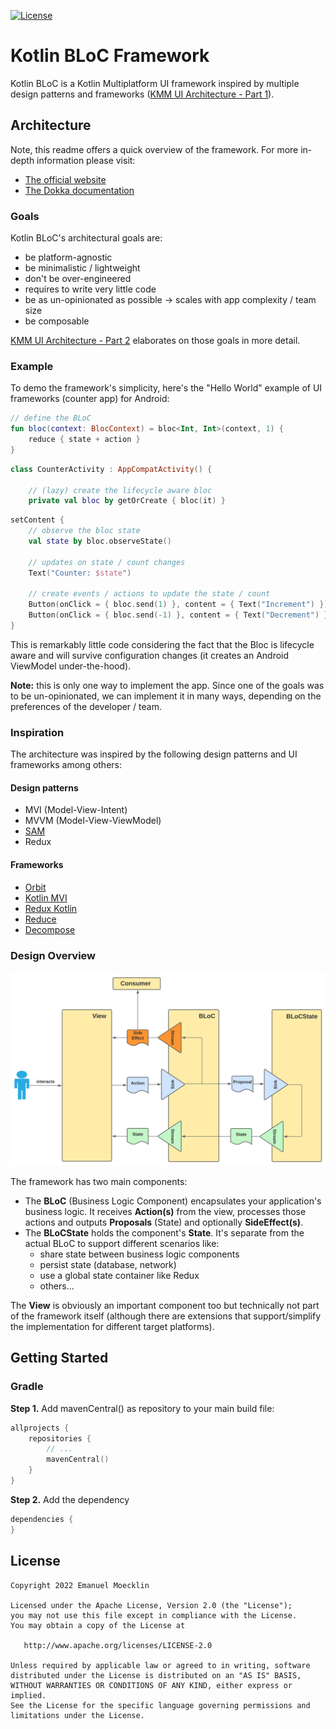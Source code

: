 [![License](https://img.shields.io/badge/License-Apache%202.0-blue.svg)](http://www.apache.org/licenses/LICENSE-2.0)

# Kotlin BLoC Framework

Kotlin BLoC is a Kotlin Multiplatform UI framework inspired by multiple design patterns and frameworks ([KMM UI Architecture - Part 1](https://medium.com/p/6362e14ee52a)).

## Architecture

Note, this readme offers a quick overview of the framework. For more in-depth information please visit:
- [The official website](https://1gravity.github.io/Kotlin-Bloc)
- [The Dokka documentation](https://rawcdn.githack.com/1gravity/Kotlin-Bloc/e6798e8e3a6751d126a9357231ad90830e47f6c3/docs/dokka/index.html)

### Goals
Kotlin BLoC's architectural goals are:
- be platform-agnostic
- be minimalistic / lightweight
- don't be over-engineered
- requires to write very little code
- be as un-opinionated as possible -> scales with app complexity / team size
- be composable

[KMM UI Architecture - Part 2](https://medium.com/p/e52b84aeb94d) elaborates on those goals in more detail.

### Example
To demo the framework's simplicity, here's the "Hello World" example of UI frameworks (counter app) for Android:
```kotlin
// define the BLoC
fun bloc(context: BlocContext) = bloc<Int, Int>(context, 1) {
    reduce { state + action }
}
```
```kotlin
class CounterActivity : AppCompatActivity() {

    // (lazy) create the lifecycle aware bloc
    private val bloc by getOrCreate { bloc(it) }
```
```kotlin
setContent {
    // observe the bloc state
    val state by bloc.observeState()

    // updates on state / count changes
    Text("Counter: $state")

    // create events / actions to update the state / count
    Button(onClick = { bloc.send(1) }, content = { Text("Increment") })
    Button(onClick = { bloc.send(-1) }, content = { Text("Decrement") })
}
```
This is remarkably little code considering the fact that the Bloc is lifecycle aware and will survive configuration changes
(it creates an Android ViewModel under-the-hood).

**Note:** this is only one way to implement the app. Since one of the goals was to be un-opinionated, we can implement it in many ways, depending on the preferences of the developer / team.  

### Inspiration
The architecture was inspired by the following design patterns and UI frameworks among others:

#### Design patterns
- MVI (Model-View-Intent)
- MVVM (Model-View-ViewModel)
- [SAM](https://sam.js.org)
- Redux

#### Frameworks
- [Orbit](https://orbit-mvi.org)
- [Kotlin MVI](https://arkivanov.github.io/MVIKotlin)
- [Redux Kotlin](https://reduxkotlin.org)
- [Reduce](https://github.com/genaku/Reduce)
- [Decompose](https://arkivanov.github.io/Decompose/)

### Design Overview

<img alt="BLoC Architecture - Overview" src="./docs/BLoC Architecture - BLoC Overview.svg" width="625" />

The framework has two main components:
- The **BLoC** (Business Logic Component) encapsulates your application's business logic. It receives **Action(s)** from the view, processes those actions and outputs **Proposals** (State) and optionally **SideEffect(s)**.
- The **BLoCState** holds the component's **State**. It's separate from the actual BLoC to support different scenarios like:
  - share state between business logic components
  - persist state (database, network)
  - use a global state container like Redux
  - others...

The **View** is obviously an important component too but technically not part of the framework itself (although there are extensions that support/simplify the implementation for different target platforms).

## Getting Started

### Gradle

**Step 1.** Add mavenCentral() as repository to your main build file:

```kotlin
allprojects {
    repositories {
        // ...
        mavenCentral()
    }
}
```

**Step 2.** Add the dependency

```kotlin
dependencies {
}
```

## License

```
Copyright 2022 Emanuel Moecklin

Licensed under the Apache License, Version 2.0 (the "License");
you may not use this file except in compliance with the License.
You may obtain a copy of the License at

   http://www.apache.org/licenses/LICENSE-2.0

Unless required by applicable law or agreed to in writing, software
distributed under the License is distributed on an "AS IS" BASIS,
WITHOUT WARRANTIES OR CONDITIONS OF ANY KIND, either express or implied.
See the License for the specific language governing permissions and
limitations under the License.
```
